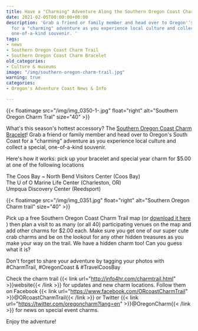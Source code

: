 ```yaml
---
title: Have a "Charming" Adventure Along the Southern Oregon Coast Charm Trail
date: 2021-02-05T00:00:00+00:00
description: 'Grab a friend or family member and head over to Oregon''s South Coast
  for a "charming" adventure as you experience local culture and collect a special,
  one-of-a-kind souvenir. '
tags:
- news
- Southern Oregon Coast Charm Trail
- Southern Oregon Coast Charm Bracelet
old_categories:
- Culture & museums
image: "/img/southern-oregon-charm-trail.jpg"
warning: true
categories:
- Oregon's Adventure Coast News & Info

---
```

{{< floatimage src="/img/img_0350-1-.jpg" float="right" alt="Southern Oregon Charm Tral" size="40" >}}

What's  this season's hottest accessory? The [Southern Oregon Coast Charm Bracelet](/img/CharmTrailMap2019.pdf)! Grab a friend or family member and head over to Oregon's South Coast for a "charming" adventure as you experience local culture and collect a special, one-of-a-kind souvenir.

Here's how it works: pick up your bracelet and special year charm for $5.00 at one of the following locations

The Coos Bay \~ North Bend Visitors Center (Coos Bay)<br>
The U of O Marine Life Center (Charleston, OR) <br>
Umpqua Discovery Center (Reedsport)

{{< floatimage src="/img/img_0351.jpg" float="right" alt="Southern Oregon Charm trail" size="40" >}}

Pick up a free Southern Oregon Coast Charm Trail map (or [download it here](/img/CharmTrailMap2019.pdf) ) then plan a visit to as many (or all 40) participating venues on the map and add other charms for $2.00 each. Make sure you get one of our super cute crab charms and be on the lookout for any other hidden treasures as you make your way on the trail. We have a hidden charm too! Can you guess what it is? 

Don't forget to share your adventure by tagging your photos with #CharmTrail, #OregonCoast & #TravelCoosBay

Check the charm trail {{< link url="http://info4hr.com/charmtrail.html" >}}website{{< /link >}} for updates and new charm locations. Follow them on Facebook {{< link url="https://www.facebook.com/ORcoastCharmTrail" >}}@ORcoastCharmTrail{{< /link >}} or Twitter {{< link url="https://twitter.com/oregoncharm?lang=en" >}}@OregonCharm{{< /link >}} for news on special event charms.

Enjoy the adventure!